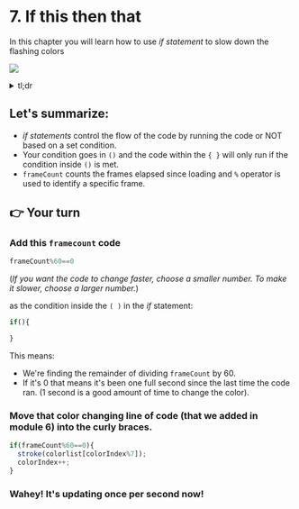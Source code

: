 # 7. If this then that

In this chapter you will learn how to use *if statement* to slow down the flashing colors

![](https://youtu.be/Lb5ytyX-tVo)



<details>
<summary>tl;dr</summary>

```javascript
colorlist =   ['red', 'orange', 'yellow', 'green', 'blue', 'indigo', 'violet']

function setup() {
  createCanvas(windowWidth, windowHeight);
  background('lightskyblue');
  fill('white');
  textFont("sans-serif");
  textSize(100);
  textAlign(CENTER);
  textStyle(BOLD);
  stroke('deepskyblue');
  strokeWeight(5);
  bgImg = loadImage("clouds.jpg");
  colorIndex = 0;
}

function draw() {

  image(bgImg, 0, 0, width, height);

  if(frameCount%60==0){
    stroke(colorlist[colorIndex%7]);
    colorIndex++;
  }

  text("Replit", mouseX, mouseY);


}
```

</details>

## Let's summarize:

- *if statements* control the flow of the code by running the code or NOT based on a set condition.
- Your condition goes in `()`
  and the code within the `{ }` will only run if the condition inside `()` is met.
- `frameCount` counts the frames elapsed since loading and `%` operator is used to identify a specific frame.

##  👉 Your turn

### Add this `framecount` code

```javascript
frameCount%60==0
```
(*If you want the code to change faster, choose a smaller number. To make it slower, choose a larger number.*)

as the condition inside the `( )` in the *if* statement:
```javascript
if(){

}
```



This means: 
- We're finding the remainder of dividing `frameCount` by 60.
- If it's 0 that means it's been one full second since the last time the code ran. (1 second is a good amount of time to change the color).

### Move that color changing line of code (that we added in module 6) into the curly braces.



```javascript
if(frameCount%60==0){
  stroke(colorlist[colorIndex%7]);
  colorIndex++;
}
```

### Wahey! It's updating once per second now! 